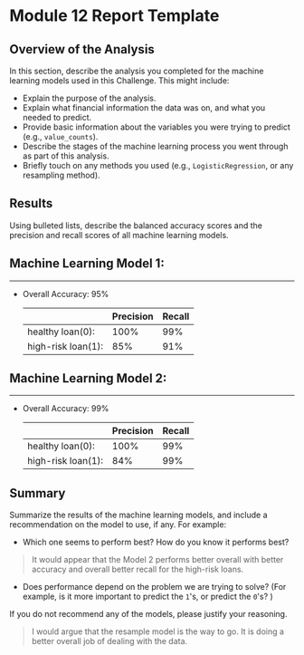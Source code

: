 # Module 12 Report Template

## Overview of the Analysis

In this section, describe the analysis you completed for the machine learning models used in this Challenge. This might include:

* Explain the purpose of the analysis.
* Explain what financial information the data was on, and what you needed to predict.
* Provide basic information about the variables you were trying to predict (e.g., `value_counts`).
* Describe the stages of the machine learning process you went through as part of this analysis.
* Briefly touch on any methods you used (e.g., `LogisticRegression`, or any resampling method).

## Results

Using bulleted lists, describe the balanced accuracy scores and the precision and recall scores of all machine learning models.

## Machine Learning Model 1:
  ---
* Overall Accuracy: 95%

  |  | Precision | Recall |
  |---|---|---|
  | healthy loan(0): | 100%  | 99%  |
  | high-risk loan(1): |  85% | 91%  |


## Machine Learning Model 2:
  ---
* Overall Accuracy: 99%

  |  | Precision | Recall |
  |---|---|---|
  | healthy loan(0): | 100%  | 99%  |
  | high-risk loan(1): |  84% | 99%  |

## Summary

Summarize the results of the machine learning models, and include a recommendation on the model to use, if any. For example:
* Which one seems to perform best? How do you know it performs best?

> It would appear that the Model 2 performs better overall with better accuracy and overall better recall for the high-risk loans.

* Does performance depend on the problem we are trying to solve? (For example, is it more important to predict the `1`'s, or predict the `0`'s? )

If you do not recommend any of the models, please justify your reasoning.

> I would argue that the resample model is the way to go.  It is doing a better overall job of dealing with the data.
